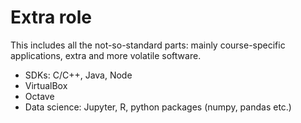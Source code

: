 # Extra role

This includes all the not-so-standard parts: mainly course-specific
applications, extra and more volatile software.

- SDKs: C/C++, Java, Node
- VirtualBox
- Octave
- Data science: Jupyter, R, python packages (numpy, pandas etc.)
